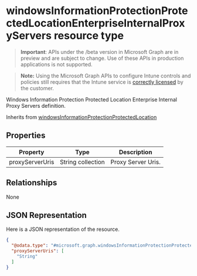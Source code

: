 ﻿# windowsInformationProtectionProtectedLocationEnterpriseInternalProxyServers resource type

> **Important**: APIs under the /beta version in Microsoft Graph are in preview and are subject to change. Use of these APIs in production applications is not supported.

> **Note:** Using the Microsoft Graph APIs to configure Intune controls and policies still requires that the Intune service is [correctly licensed](https://go.microsoft.com/fwlink/?linkid=839381) by the customer.

Windows Information Protection Protected Location Enterprise Internal Proxy Servers definition.

Inherits from [windowsInformationProtectionProtectedLocation](../resources/intune_deviceconfig_windowsinformationprotectionprotectedlocation.md)

## Properties
|Property|Type|Description|
|---|---|---|
|proxyServerUris|String collection|Proxy Server Uris.|

## Relationships
None
## JSON Representation
Here is a JSON representation of the resource.
<!-- {
  "blockType": "resource",
  "keyProperty": "id",
  "@odata.type": "microsoft.graph.windowsInformationProtectionProtectedLocationEnterpriseInternalProxyServers"
}
-->
```json
{
  "@odata.type": "#microsoft.graph.windowsInformationProtectionProtectedLocationEnterpriseInternalProxyServers",
  "proxyServerUris": [
    "String"
  ]
}
```



